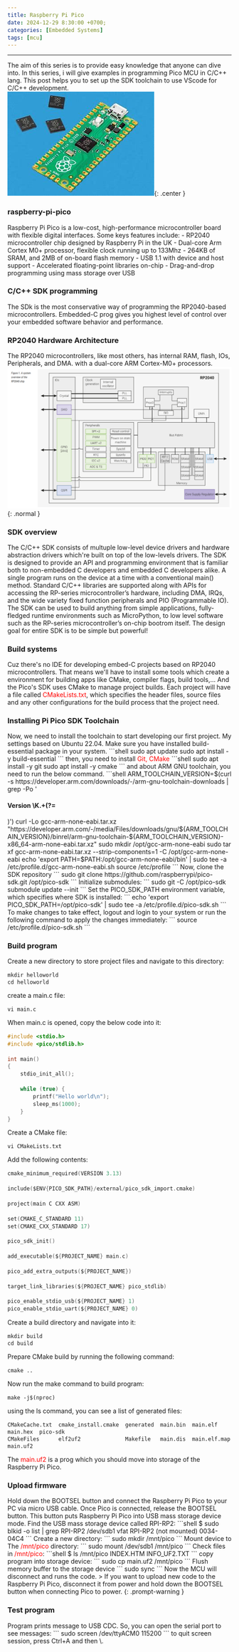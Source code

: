 ```yaml
---
title: Raspberry Pi Pico 
date: 2024-12-29 8:30:00 +0700;
categories: [Embedded Systems]
tags: [mcu]    
---
```


---
The aim of this series is to provide easy knowledge that anyone can dive into. In this series, i will give examples in programming Pico MCU in C/C++ lang. This post helps you to set up the SDK toolchain to use VScode for C/C++ development.  
![Desktop View](/assets/img/2024-12-28-MCU-Pico/pico.jpg){: .center }


<h3 id="raspberry-pi-pico" style="font-weight: bold;">raspberry-pi-pico</h3>
Raspberry Pi Pico is a low-cost, high-performance microcontroller board with flexible digital interfaces. Some keys features include:
- RP2040 microcontroller chip designed by Raspberry Pi in the UK
- Dual-core Arm Cortex M0+ processor, flexible clock running up to 133Mhz
- 264KB of SRAM, and 2MB of on-board flash memory
- USB 1.1 with device and host support
- Accelerated floating-point libraries on-chip
- Drag-and-drop programming using mass storage over USB

<h3 id="C/C++ SDK programming" style="font-weight: bold;">C/C++ SDK programming</h3>
The SDk is the most conservative way of programming the RP2040-based microcontrollers. Embedded-C prog gives you highest level of control over your embedded software behavior and performance. 
<h3 id="RP2040 Hardware Architecture" style="font-weight: bold;">RP2040 Hardware Architecture</h3>

The RP2040 microcontrollers, like most others, has internal RAM, flash, IOs, Peripherals, and DMA. with a dual-core ARM Cortex-M0+ processors. 
![Desktop View](/assets/img/2024-12-28-MCU-Pico/hardware-arch.png){: .normal }

<h3 id="SDK overview" style="font-weight: bold;">SDK overview</h3>
The C/C++ SDK consists of multuple low-level device drivers and hardware abstraction drivers which're built on top of the low-levels drivers.  
The SDK is designed to provide an API and programming environment that is familiar both to non-embedded C developers and embedded C developers alike. A single program runs on the device at a time with a conventional main() method. Standard C/C++ libraries are supported along with APIs for accessing the RP-series microcontroller’s hardware, including DMA, IRQs, and the wide variety fixed function peripherals and PIO (Programmable IO).  
The SDK can be used to build anything from simple applications, fully-fledged runtime environments such as MicroPython, to low level software such as the RP-series microcontroller’s on-chip bootrom itself.  
The design goal for entire SDK is to be simple but powerful!

<h3 id="Build systems" style="font-weight: bold;">Build systems</h3>
Cuz there's no IDE for developing embed-C projects based on RP2040 microcontrollers. That means we'll have to install some tools which create a environment for building apps like CMake, compiler flags, build tools,...  
And the Pico's SDK uses CMake to manage project builds. Each project will have a file called <span style="color:red">CMakeLists.txt</span>, which specifies the header files, source files and any other configurations for the build process that the project need.

<h3 id="Installing Pi Pico SDK Toolchain" style="font-weight: bold;">Installing Pi Pico SDK Toolchain</h3>
Now, we need to install the toolchain to start developing our first project. My settings based on Ubuntu 22.04.  
Make sure you have installed build-essential package in your system.
```shell
sudo apt update
sudo apt install -y build-essential 
```
then, you need to install <span style="color:red">Git, CMake</span>
```shell
sudo apt install -y git
sudo apt install -y cmake
```
and about ARM GNU toolchain, you need to run the below command.
```shell
ARM_TOOLCHAIN_VERSION=$(curl -s https://developer.arm.com/downloads/-/arm-gnu-toolchain-downloads | grep -Po '<h4>Version \K.+(?=</h4>)')
curl -Lo gcc-arm-none-eabi.tar.xz "https://developer.arm.com/-/media/Files/downloads/gnu/${ARM_TOOLCHAIN_VERSION}/binrel/arm-gnu-toolchain-${ARM_TOOLCHAIN_VERSION}-x86_64-arm-none-eabi.tar.xz"
sudo mkdir /opt/gcc-arm-none-eabi
sudo tar xf gcc-arm-none-eabi.tar.xz --strip-components=1 -C /opt/gcc-arm-none-eabi
echo 'export PATH=$PATH:/opt/gcc-arm-none-eabi/bin' | sudo tee -a /etc/profile.d/gcc-arm-none-eabi.sh
source /etc/profile
```
Now, clone the SDK repository
```
sudo git clone https://github.com/raspberrypi/pico-sdk.git /opt/pico-sdk
```
Initialize submodules:
```
sudo git -C /opt/pico-sdk submodule update --init
```
Set the PICO_SDK_PATH environment variable, which specifies where SDK is installed:
```
echo 'export PICO_SDK_PATH=/opt/pico-sdk' | sudo tee -a /etc/profile.d/pico-sdk.sh
```
To make changes to take effect, logout and login to your system or run the following command to apply the changes immediately:
```
source /etc/profile.d/pico-sdk.sh
```
<h3 id="Build program" style="font-weight: bold;">Build program</h3>

Create a new directory to store project files and navigate to this directory:
```
mkdir helloworld 
cd helloworld
``` 
create a main.c file:
```
vi main.c
```
When main.c is opened, copy the below code into it:
```c
#include <stdio.h>
#include <pico/stdlib.h>

int main()
{
    stdio_init_all();

    while (true) {
        printf("Hello world\n");
        sleep_ms(1000);
    }
}
```
Create a CMake file:
```
vi CMakeLists.txt
```
Add the following contents:
```c
cmake_minimum_required(VERSION 3.13)

include($ENV{PICO_SDK_PATH}/external/pico_sdk_import.cmake)

project(main C CXX ASM)

set(CMAKE_C_STANDARD 11)
set(CMAKE_CXX_STANDARD 17)

pico_sdk_init()

add_executable(${PROJECT_NAME} main.c)

pico_add_extra_outputs(${PROJECT_NAME})

target_link_libraries(${PROJECT_NAME} pico_stdlib)

pico_enable_stdio_usb(${PROJECT_NAME} 1)
pico_enable_stdio_uart(${PROJECT_NAME} 0)
```
Create a build directory and navigate into it:
```
mkdir build 
cd build
```
Prepare CMake build by running the following command:
```
cmake ..
```
Now run the make command to build program:
```
make -j$(nproc)
```
using the ls command, you can see a list of generated files:
```shell
CMakeCache.txt  cmake_install.cmake  generated  main.bin  main.elf      main.hex  pico-sdk
CMakeFiles      elf2uf2              Makefile   main.dis  main.elf.map  main.uf2
```
The <span style="color:red">main.uf2</span> is a prog which you should move into storage of the Raspberry Pi Pico.
<h3 id="Upload firmware" style="font-weight: bold;">Upload firmware</h3>
Hold down the BOOTSEL button and connect the Raspberry Pi Pico to your PC via micro USB cable. Once Pico is connected, release the BOOTSEL button. This button puts Raspberry Pi Pico into USB mass storage device mode.  
Find the USB mass storage device called RPI-RP2:
```shell
$ sudo blkid -o list | grep RPI-RP2
/dev/sdb1  vfat    RPI-RP2  (not mounted)  0034-04C4
```
Create a new directory:
```
sudo mkdir /mnt/pico
```
Mount device to The <span style="color:red">/mnt/pico</span> directory:
```
sudo mount /dev/sdb1 /mnt/pico
```
Check files in <span style="color:red">/mnt/pico</span>:
```shell
$ ls /mnt/pico
INDEX.HTM  INFO_UF2.TXT
```
copy program into storage device:
```
sudo cp main.uf2 /mnt/pico
```
Flush memory buffer to the storage device
```
sudo sync
```
Now the MCU will disconnect and runs the code.
> If you want to upload new code to the Raspberry Pi Pico, disconnect it from power and hold down the BOOTSEL button when connecting Pico to power.
{: .prompt-warning }
<h3 id="Test program" style="font-weight: bold;">Test program</h3>
Program prints message to USB CDC. So, you can open the serial port to see messages:
```
sudo screen /dev/ttyACM0 115200
```
to quit screen session, press Ctrl+A and then \.
